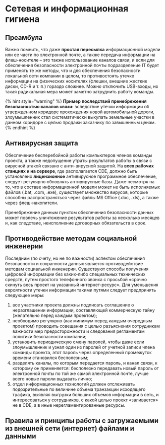 # Сетевая и информационная гигиена

## Преамбула

Важно помнить, что даже **простая пересылка** информационной модели или ее части по электронной почте, а также передача информации на флеш-носителе – это также использование каналов связи, и если для обеспечения безопасности электронной почты подразделение IT будет применять те же методы, что и для обеспечения безопасности локальной сети компании в целом, то противостоять утечке информации на физических носителях (флешки, внешние жесткие диски, CD-R и т. п.) гораздо сложнее. Можно отключить USB-входы, но такая радикальная мера может заметно затруднить работу команды.

{% hint style="warning" %}
**Пример последствий пренебрежения безопасностью каналов связи**: вследствие утечки информации об утвержденном коридоре прохождения новой автомобильной дороги, злоумышленник стал систематически выкупать земельные участки в данном коридоре с целью продажи заказчику по завышенным ценам.
{% endhint %}

## Антивирусная защита

Обеспечение бесперебойной работы компьютеров членов команды проекта, а также недопущение утраты результатов работы в связи с вирусной атакой связано с анти-вирусной защитой. На **всех рабочих станциях и на сервере**, где располагается CDE, должно быть установлено **лицензионное** антивирусное программное обеспечение, следует регулярно обновлять антивирусные базы. Даже несмотря на то, что в составе информационной модели может не быть исполняемых файлов (.bat, .com, .exe), существует множество вирусов, которые способны распространяться через файлы MS Office (.doc, .xls), а также через флеш-накопители.

Пренебрежение данным пунктом обеспечения безопасности данных может повлечь уничтожение результатов работы за несколько месяцев и, как следствие, неисполнение договорных обязательств в срок.

## Противодействие методам социальной инженерии

Последним (по счету, но не по важности) аспектом обеспечения безопасности и сохранности данных является противодействие методам социальной инженерии. Существуют способы получения цифровой информации без каких-либо специальных технических средств, путем простого телефонного звонка с просьбой «срочно скинуть весь проект на указанный интернет-ресурс». Для уменьшения вероятности утечки информации такими путями следует предпринять следующее меры:

1. все участники проекта должны подписать соглашение о неразглашении информации, составляющей коммерческую тайну (желательно перед каждым проектом);
2. необходимо регулярно (как минимум перед каждым очередным проектом) проводить совещания с целью разъяснения сотрудникам важности мер предосторожности и следования регламентам политики безопасности компании;
3. установить периодическую смену паролей, чтобы даже если злоумышленник и узнал один из паролей от учетной записи члена команды проекта, этот пароль через определенный промежуток времени становился бесполезным;
4. разделять каналы, по которым передается пароль, и канал связи, к которому он применяется: бесполезно передавать новый пароль от электронной почты по той же самой электронной почте, лучше всего новые пароли выдавать лично;
5. отдел информационных технологий должен отслеживать подозрительные по величине объема транзакции исходящего трафика, выявляя выгрузки больших объемов информации в сеть, и интересоваться у сотрудников, с какой целью проект «заливается» не в CDE, а в иные нерегламентированные ресурсы.

## Правила и принципы работы с загружаемыми из внешней сети (интернет) файлами и данными

